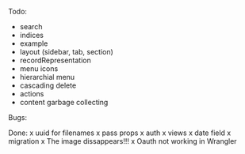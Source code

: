 Todo:
- search
- indices
- example
- layout (sidebar, tab, section)
- recordRepresentation
- menu icons
- hierarchial menu
- cascading delete
- actions
- content garbage collecting

Bugs:

Done:
x uuid for filenames
x pass props
x auth
x views
x date field
x migration
x The image dissappears!!!
x Oauth not working in Wrangler

